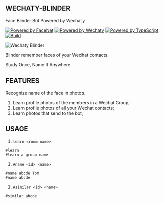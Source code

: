 WECHATY-BLINDER
---------------
Face Blinder Bot Powered by Wechaty

[![Powered by FaceNet](https://img.shields.io/badge/Powered%20By-FaceNet-green.svg)](https://github.com/zixia/node-facenet) [![Powered by Wechaty](https://img.shields.io/badge/Powered%20By-Wechaty-green.svg)](https://github.com/chatie/wechaty) [![Powered by TypeScript](https://img.shields.io/badge/Powered%20By-TypeScript-blue.svg)](https://www.typescriptlang.org/) [![Build](https://img.shields.io/travis/zixia/wechaty-blinder.svg?label=Build)](https://travis-ci.org/zixia/wechaty-blinder)

![Wechaty Blinder](https://zixia.github.io/wechaty-blinder/images/blinder.jpg)

Blinder remember faces of your Wechat contacts.

Study Once, Name It Anywhere.

FEATURES
--------

Recognize name of the face in photos.

1. Learn profile photos of the members in a Wechat Group;
1. Learn profile photos of all your Wechat contacts;
1. Learn photos that send to the bot;

USAGE
-----

1. `learn <room name>`

```
#learn
#learn a group name
```

1. `#name <id> <name>`

```
#name abcde Tom
#name abcde
```

1. `#similar <id> <name>`

```
#similar abcde
```
